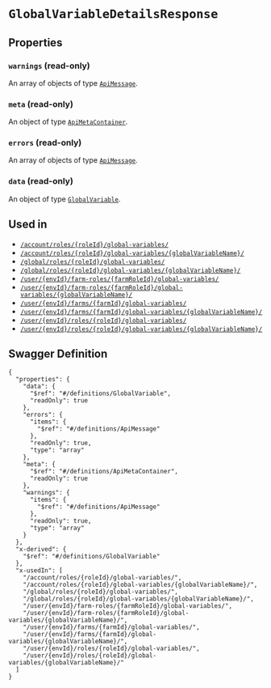 # `GlobalVariableDetailsResponse` #







## Properties ##

### `warnings` (read-only) ###




An array of 
objects of type [`ApiMessage`](./../definitions/ApiMessage.mkd).


### `meta` (read-only) ###




An object of type [`ApiMetaContainer`](./../definitions/ApiMetaContainer.mkd).



### `errors` (read-only) ###




An array of 
objects of type [`ApiMessage`](./../definitions/ApiMessage.mkd).


### `data` (read-only) ###




An object of type [`GlobalVariable`](./../definitions/GlobalVariable.mkd).





## Used in ##

  + [`/account/roles/{roleId}/global-variables/`](./../rest/api/v1beta0/account/roles/{roleId}/global-variables/)
  + [`/account/roles/{roleId}/global-variables/{globalVariableName}/`](./../rest/api/v1beta0/account/roles/{roleId}/global-variables/{globalVariableName}/)
  + [`/global/roles/{roleId}/global-variables/`](./../rest/api/v1beta0/global/roles/{roleId}/global-variables/)
  + [`/global/roles/{roleId}/global-variables/{globalVariableName}/`](./../rest/api/v1beta0/global/roles/{roleId}/global-variables/{globalVariableName}/)
  + [`/user/{envId}/farm-roles/{farmRoleId}/global-variables/`](./../rest/api/v1beta0/user/{envId}/farm-roles/{farmRoleId}/global-variables/)
  + [`/user/{envId}/farm-roles/{farmRoleId}/global-variables/{globalVariableName}/`](./../rest/api/v1beta0/user/{envId}/farm-roles/{farmRoleId}/global-variables/{globalVariableName}/)
  + [`/user/{envId}/farms/{farmId}/global-variables/`](./../rest/api/v1beta0/user/{envId}/farms/{farmId}/global-variables/)
  + [`/user/{envId}/farms/{farmId}/global-variables/{globalVariableName}/`](./../rest/api/v1beta0/user/{envId}/farms/{farmId}/global-variables/{globalVariableName}/)
  + [`/user/{envId}/roles/{roleId}/global-variables/`](./../rest/api/v1beta0/user/{envId}/roles/{roleId}/global-variables/)
  + [`/user/{envId}/roles/{roleId}/global-variables/{globalVariableName}/`](./../rest/api/v1beta0/user/{envId}/roles/{roleId}/global-variables/{globalVariableName}/)

## Swagger Definition ##

    {
      "properties": {
        "data": {
          "$ref": "#/definitions/GlobalVariable", 
          "readOnly": true
        }, 
        "errors": {
          "items": {
            "$ref": "#/definitions/ApiMessage"
          }, 
          "readOnly": true, 
          "type": "array"
        }, 
        "meta": {
          "$ref": "#/definitions/ApiMetaContainer", 
          "readOnly": true
        }, 
        "warnings": {
          "items": {
            "$ref": "#/definitions/ApiMessage"
          }, 
          "readOnly": true, 
          "type": "array"
        }
      }, 
      "x-derived": {
        "$ref": "#/definitions/GlobalVariable"
      }, 
      "x-usedIn": [
        "/account/roles/{roleId}/global-variables/", 
        "/account/roles/{roleId}/global-variables/{globalVariableName}/", 
        "/global/roles/{roleId}/global-variables/", 
        "/global/roles/{roleId}/global-variables/{globalVariableName}/", 
        "/user/{envId}/farm-roles/{farmRoleId}/global-variables/", 
        "/user/{envId}/farm-roles/{farmRoleId}/global-variables/{globalVariableName}/", 
        "/user/{envId}/farms/{farmId}/global-variables/", 
        "/user/{envId}/farms/{farmId}/global-variables/{globalVariableName}/", 
        "/user/{envId}/roles/{roleId}/global-variables/", 
        "/user/{envId}/roles/{roleId}/global-variables/{globalVariableName}/"
      ]
    }
